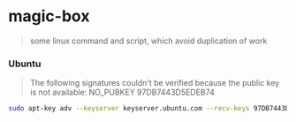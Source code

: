 # magic-box

> some linux command and script, which avoid duplication of work


### Ubuntu

> The following signatures couldn't be verified because the public key is not available: NO_PUBKEY 97DB7443D5EDEB74

```bash
sudo apt-key adv --keyserver keyserver.ubuntu.com --recv-keys 97DB7443D5EDEB74
```